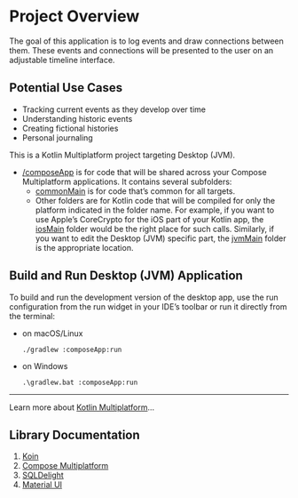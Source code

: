 # Project Overview
The goal of this application is to log events and draw connections between them. These events and connections will be presented to the user on an adjustable timeline interface.

## Potential Use Cases
* Tracking current events as they develop over time
* Understanding historic events
* Creating fictional histories
* Personal journaling


This is a Kotlin Multiplatform project targeting Desktop (JVM).

* [/composeApp](./composeApp/src) is for code that will be shared across your Compose Multiplatform applications.
  It contains several subfolders:
    - [commonMain](./composeApp/src/commonMain/kotlin) is for code that’s common for all targets.
    - Other folders are for Kotlin code that will be compiled for only the platform indicated in the folder name.
      For example, if you want to use Apple’s CoreCrypto for the iOS part of your Kotlin app,
      the [iosMain](./composeApp/src/iosMain/kotlin) folder would be the right place for such calls.
      Similarly, if you want to edit the Desktop (JVM) specific part, the [jvmMain](./composeApp/src/jvmMain/kotlin)
      folder is the appropriate location.

## Build and Run Desktop (JVM) Application

To build and run the development version of the desktop app, use the run configuration from the run widget
in your IDE’s toolbar or run it directly from the terminal:

- on macOS/Linux
  ```shell
  ./gradlew :composeApp:run
  ```
- on Windows
  ```shell
  .\gradlew.bat :composeApp:run
  ```

---

Learn more about [Kotlin Multiplatform](https://www.jetbrains.com/help/kotlin-multiplatform-dev/get-started.html)…


## Library Documentation
1. [Koin](https://insert-koin.io/)
2. [Compose Multiplatform](https://www.jetbrains.com/help/kotlin-multiplatform-dev/compose-multiplatform.html?_cl=MTsxOzE7VFB5UkFaYlNFall1NEx2V0dQYUphTFRhdE1wTXRzNWxLeDFMVkRYcTltUHEzd0o0YjdCdkxBUjFxNjlyWUFnVzs%3D) 
3. [SQLDelight](https://sqldelight.github.io/sqldelight/2.1.0/)
4. [Material UI](https://developer.android.com/jetpack/androidx/releases/compose-material3?_gl=1*2mik*_ga*MTgzODg4ODg0NS4xNzU3MTU5OTI0*_ga_QPQ2NRV856*czE3NjAyODU0NDgkbzQkZzAkdDE3NjAyODU0NDgkajYwJGwwJGgw)

